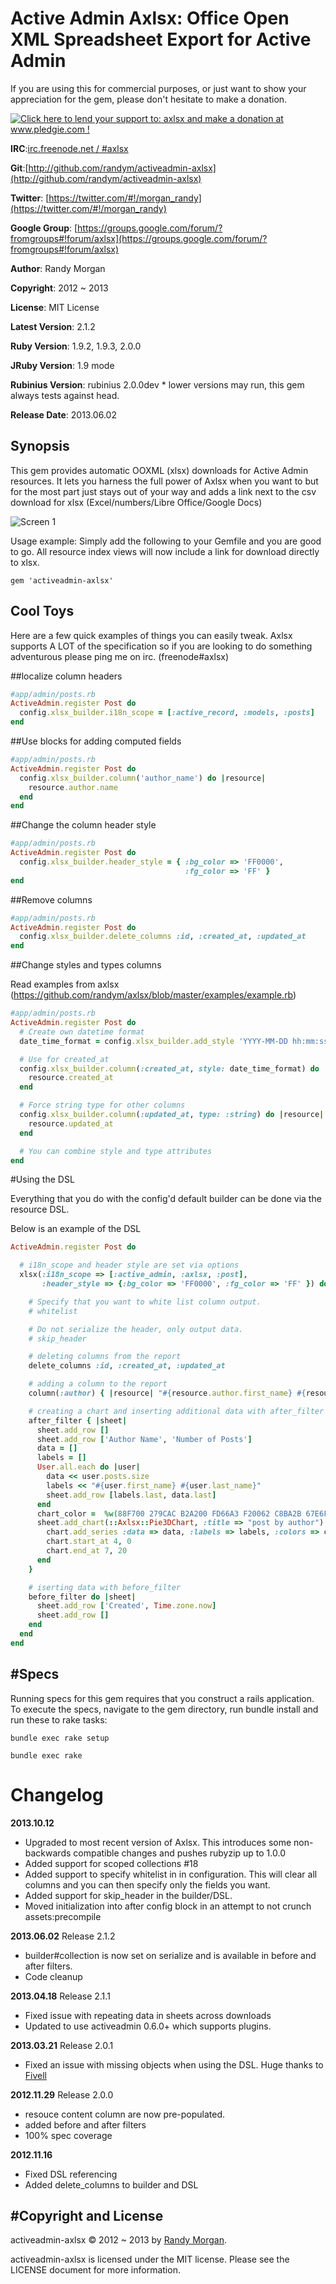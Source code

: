 Active Admin Axlsx: Office Open XML Spreadsheet Export for Active Admin
====================================

If you are using this for commercial purposes, or just want to show your
appreciation for the gem, please don't hesitate to make a donation.

[![Click here to lend your support to: axlsx and make a donation at www.pledgie.com !](http://www.pledgie.com/campaigns/17814.png?skin_name=chrome)](http://www.pledgie.com/campaigns/17814)

**IRC**:[irc.freenode.net / #axlsx](irc://irc.freenode.net/axlsx)

**Git**:[http://github.com/randym/activeadmin-axlsx](http://github.com/randym/activeadmin-axlsx)

**Twitter**: [https://twitter.com/#!/morgan_randy](https://twitter.com/#!/morgan_randy)

**Google Group**: [https://groups.google.com/forum/?fromgroups#!forum/axlsx](https://groups.google.com/forum/?fromgroups#!forum/axlsx)

**Author**:  Randy Morgan

**Copyright**:    2012 ~ 2013

**License**: MIT License

**Latest Version**: 2.1.2

**Ruby Version**: 1.9.2, 1.9.3, 2.0.0

**JRuby Version**: 1.9 mode

**Rubinius Version**: rubinius 2.0.0dev * lower versions may run, this gem always tests against head.

**Release Date**: 2013.06.02

Synopsis
--------

This gem provides automatic OOXML (xlsx) downloads for Active Admin
resources. It lets you harness the full power of Axlsx when you want to
but for the most part just stays out of your way and adds a link next to
the csv download for xlsx (Excel/numbers/Libre Office/Google Docs)

![Screen 1](https://github.com/randym/activeadmin-axlsx/raw/master/screen_capture.png)

Usage example:
Simply add the following to your Gemfile and you are good to go.
All resource index views will now include a link for download directly
to xlsx.

```
gem 'activeadmin-axlsx'
```

Cool Toys
---------

Here are a few quick examples of things you can easily tweak.
Axlsx supports A LOT of the specification so if you are looking to do
something adventurous please ping me on irc. (freenode#axlsx)

##localize column headers

```ruby
#app/admin/posts.rb
ActiveAdmin.register Post do
  config.xlsx_builder.i18n_scope = [:active_record, :models, :posts]
end
```

##Use blocks for adding computed fields

```ruby
#app/admin/posts.rb
ActiveAdmin.register Post do
  config.xlsx_builder.column('author_name') do |resource|
    resource.author.name
  end
end
```

##Change the column header style

```ruby
#app/admin/posts.rb
ActiveAdmin.register Post do
  config.xlsx_builder.header_style = { :bg_color => 'FF0000',
                                       :fg_color => 'FF' }
end
```

##Remove columns

```ruby
#app/admin/posts.rb
ActiveAdmin.register Post do
  config.xlsx_builder.delete_columns :id, :created_at, :updated_at
end
```

##Change styles and types columns

Read examples from axlsx (https://github.com/randym/axlsx/blob/master/examples/example.rb)

```ruby
#app/admin/posts.rb
ActiveAdmin.register Post do
  # Create own datetime format
  date_time_format = config.xlsx_builder.add_style 'YYYY-MM-DD hh:mm:ss'

  # Use for created_at
  config.xlsx_builder.column(:created_at, style: date_time_format) do |resource|
    resource.created_at
  end

  # Force string type for other columns
  config.xlsx_builder.column(:updated_at, type: :string) do |resource|
    resource.updated_at
  end

  # You can combine style and type attributes
end
```


#Using the DSL

Everything that you do with the config'd default builder can be done via
the resource DSL.

Below is an example of the DSL

```ruby
ActiveAdmin.register Post do

  # i18n_scope and header style are set via options
  xlsx(:i18n_scope => [:active_admin, :axlsx, :post],
       :header_style => {:bg_color => 'FF0000', :fg_color => 'FF' }) do

    # Specify that you want to white list column output.
    # whitelist

    # Do not serialize the header, only output data.
    # skip_header

    # deleting columns from the report
    delete_columns :id, :created_at, :updated_at

    # adding a column to the report
    column(:author) { |resource| "#{resource.author.first_name} #{resource.author.last_name}" }

    # creating a chart and inserting additional data with after_filter
    after_filter { |sheet|
      sheet.add_row []
      sheet.add_row ['Author Name', 'Number of Posts']
      data = []
      labels = []
      User.all.each do |user|
        data << user.posts.size
        labels << "#{user.first_name} #{user.last_name}"
        sheet.add_row [labels.last, data.last]
      end
      chart_color =  %w(88F700 279CAC B2A200 FD66A3 F20062 C8BA2B 67E6F8 DFFDB9 FFE800 B6F0F8)
      sheet.add_chart(::Axlsx::Pie3DChart, :title => "post by author") do |chart|
        chart.add_series :data => data, :labels => labels, :colors => chart_color
        chart.start_at 4, 0
        chart.end_at 7, 20
      end
    }

    # iserting data with before_filter
    before_filter do |sheet|
      sheet.add_row ['Created', Time.zone.now]
      sheet.add_row []
    end
  end
end
```

#Specs
------
Running specs for this gem requires that you construct a rails application.
To execute the specs, navigate to the gem directory,
run bundle install and run these to rake tasks:

```
bundle exec rake setup
```

```
bundle exec rake
```
# Changelog

**2013.10.12**
  - Upgraded to most recent version of Axlsx. This introduces some non-backwards compatible
    changes and pushes rubyzip up to 1.0.0
  - Added support for scoped collections #18
  - Added support to specify whitelist in in configuration. This will clear all columns and
    you can then specify only the fields you want.
  - Added support for skip_header in the builder/DSL.
  - Moved initialization into after config block in an attempt to not crunch assets:precompile

**2013.06.02** Release 2.1.2
  - builder#collection is now set on serialize and is available in before and after filters.
  - Code cleanup

**2013.04.18** Release 2.1.1
  - Fixed issue with repeating data in sheets across downloads
  - Updated to use activeadmin 0.6.0+ which supports plugins.

**2013.03.21** Release 2.0.1
  - Fixed an issue with missing objects when using the DSL.
    Huge thanks to [Fivell](https://github.com/Fivell)

**2012.11.29** Release 2.0.0
  - resouce content column are now pre-populated.
  - added before and after filters
  - 100% spec coverage

**2012.11.16**
  - Fixed DSL referencing
  - Added delete_columns to builder and DSL

#Copyright and License
----------

activeadmin-axlsx &copy; 2012 ~ 2013 by [Randy Morgan](mailto:digial.ipseity@gmail.com).

activeadmin-axlsx is licensed under the MIT license. Please see the LICENSE document for more information.
